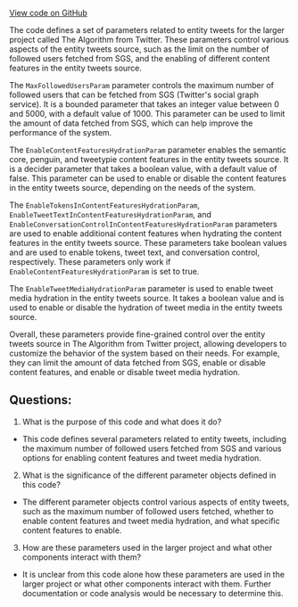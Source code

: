 [View code on GitHub](https://github.com/misbahsy/the-algorithm/timelineranker/server/src/main/scala/com/twitter/timelineranker/parameters/entity_tweets/EntityTweetsParams.scala)

The code defines a set of parameters related to entity tweets for the larger project called The Algorithm from Twitter. These parameters control various aspects of the entity tweets source, such as the limit on the number of followed users fetched from SGS, and the enabling of different content features in the entity tweets source. 

The `MaxFollowedUsersParam` parameter controls the maximum number of followed users that can be fetched from SGS (Twitter's social graph service). It is a bounded parameter that takes an integer value between 0 and 5000, with a default value of 1000. This parameter can be used to limit the amount of data fetched from SGS, which can help improve the performance of the system.

The `EnableContentFeaturesHydrationParam` parameter enables the semantic core, penguin, and tweetypie content features in the entity tweets source. It is a decider parameter that takes a boolean value, with a default value of false. This parameter can be used to enable or disable the content features in the entity tweets source, depending on the needs of the system.

The `EnableTokensInContentFeaturesHydrationParam`, `EnableTweetTextInContentFeaturesHydrationParam`, and `EnableConversationControlInContentFeaturesHydrationParam` parameters are used to enable additional content features when hydrating the content features in the entity tweets source. These parameters take boolean values and are used to enable tokens, tweet text, and conversation control, respectively. These parameters only work if `EnableContentFeaturesHydrationParam` is set to true.

The `EnableTweetMediaHydrationParam` parameter is used to enable tweet media hydration in the entity tweets source. It takes a boolean value and is used to enable or disable the hydration of tweet media in the entity tweets source.

Overall, these parameters provide fine-grained control over the entity tweets source in The Algorithm from Twitter project, allowing developers to customize the behavior of the system based on their needs. For example, they can limit the amount of data fetched from SGS, enable or disable content features, and enable or disable tweet media hydration.
## Questions: 
 1. What is the purpose of this code and what does it do?
- This code defines several parameters related to entity tweets, including the maximum number of followed users fetched from SGS and various options for enabling content features and tweet media hydration.

2. What is the significance of the different parameter objects defined in this code?
- The different parameter objects control various aspects of entity tweets, such as the maximum number of followed users fetched, whether to enable content features and tweet media hydration, and what specific content features to enable.

3. How are these parameters used in the larger project and what other components interact with them?
- It is unclear from this code alone how these parameters are used in the larger project or what other components interact with them. Further documentation or code analysis would be necessary to determine this.